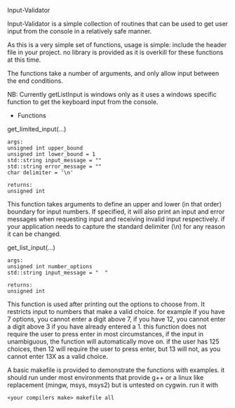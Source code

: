 Input-Validator

Input-Validator is a simple collection of routines that can be used to get user input from the console in a relatively safe manner.

As this is a very simple set of functions, usage is simple: include the header file in your project. no library is provided as it is overkill for these functions at this time.

The functions take a number of arguments, and only allow input between the end conditions.

NB: Currently getListInput is windows only as it uses a windows specific function to get the keyboard input from the console.

* Functions

get_limited_input(...)

    args:
    unsigned int upper_bound
    unsigned int lower_bound = 1
    std::string input_message = ""
    std::string error_message = ""
    char delimiter = '\n'

    returns:
    unsigned int

This function takes arguments to define an upper and lower (in that order) boundary for input numbers.
If specified, it will also print an input and error messages when requesting input and receiving invalid input respectively.
if your application needs to capture the standard delimiter (\n) for any reason it can be changed.

get_list_input(...)

    args:
    unsigned int number_options
    std::string input_message = "  "
    
    returns:
    unsigned int

This function is used after printing out the options to choose from.
It restricts input to numbers that make a valid choice. for example if you have 7 options, you cannot enter a digit above 7, if you have 12, you cannot enter a digit above 3 if you have already entered a 1. this function does not require the user to press enter in most circumstances, if the input in unambiguous, the function will automatically move on. if the user has 125 choices, then 12 will require the user to press enter, but 13 will not, as you cannot enter 13X as a valid choice.

A basic makefile is provided to demonstrate the functions with examples.
it should run under most environments that provide g++ or a linux like replacement (mingw, msys, msys2) but is untested on cygwin.
run it with

    <your compilers make> makefile all
